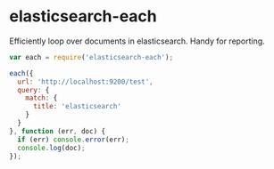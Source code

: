 # elasticsearch-each

Efficiently loop over documents in elasticsearch. Handy for reporting.

```js
var each = require('elasticsearch-each');

each({
  url: 'http://localhost:9200/test',
  query: {
    match: {
      title: 'elasticsearch'
    }
  }
}, function (err, doc) {
  if (err) console.error(err);
  console.log(doc);
});
```
